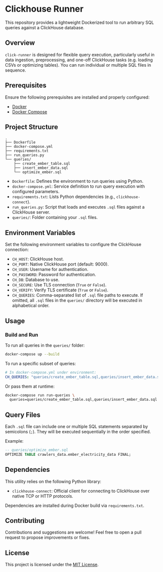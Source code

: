 # Clickhouse Runner

This repository provides a lightweight Dockerized tool to run arbitrary SQL queries against a ClickHouse database.

## Overview

`click-runner` is designed for flexible query execution, particularly useful in data ingestion, preprocessing, and one-off ClickHouse tasks (e.g. loading CSVs or optimizing tables). You can run individual or multiple SQL files in sequence.

## Prerequisites

Ensure the following prerequisites are installed and properly configured:

- [Docker](https://docs.docker.com/get-docker/)
- [Docker Compose](https://docs.docker.com/compose/install/)

## Project Structure

```
.
├── Dockerfile
├── docker-compose.yml
├── requirements.txt
├── run_queries.py
└── queries/
    ├── create_ember_table.sql
    ├── insert_ember_data.sql
    └── optimize_ember.sql
```

- `Dockerfile`: Defines the environment to run queries using Python.
- `docker-compose.yml`: Service definition to run query execution with configured parameters.
- `requirements.txt`: Lists Python dependencies (e.g., `clickhouse-connect`).
- `run_queries.py`: Script that loads and executes `.sql` files against a ClickHouse server.
- `queries/`: Folder containing your `.sql` files.

## Environment Variables

Set the following environment variables to configure the ClickHouse connection:

- `CH_HOST`: ClickHouse host.
- `CH_PORT`: Native ClickHouse port (default: 9000).
- `CH_USER`: Username for authentication.
- `CH_PASSWORD`: Password for authentication.
- `CH_DB`: Database to use.
- `CH_SECURE`: Use TLS connection (`True` or `False`).
- `CH_VERIFY`: Verify TLS certificate (`True` or `False`).
- `CH_QUERIES`: Comma-separated list of `.sql` file paths to execute. If omitted, all `.sql` files in the `queries/` directory will be executed in alphabetical order.

## Usage

### Build and Run

To run all queries in the `queries/` folder:

```bash
docker-compose up --build
```

To run a specific subset of queries:

```yaml
# In docker-compose.yml under environment:
CH_QUERIES: "queries/create_ember_table.sql,queries/insert_ember_data.sql"
```

Or pass them at runtime:

```bash
docker-compose run run-queries \
  queries=queries/create_ember_table.sql,queries/insert_ember_data.sql
```

## Query Files

Each `.sql` file can include one or multiple SQL statements separated by semicolons (`;`). They will be executed sequentially in the order specified.

Example:

```sql
-- queries/optimize_ember.sql
OPTIMIZE TABLE crawlers_data.ember_electricity_data FINAL;
```

## Dependencies

This utility relies on the following Python library:

- `clickhouse-connect`: Official client for connecting to ClickHouse over native TCP or HTTP protocols.

Dependencies are installed during Docker build via `requirements.txt`.

## Contributing

Contributions and suggestions are welcome! Feel free to open a pull request to propose improvements or fixes.

## License

This project is licensed under the [MIT License](LICENSE).
